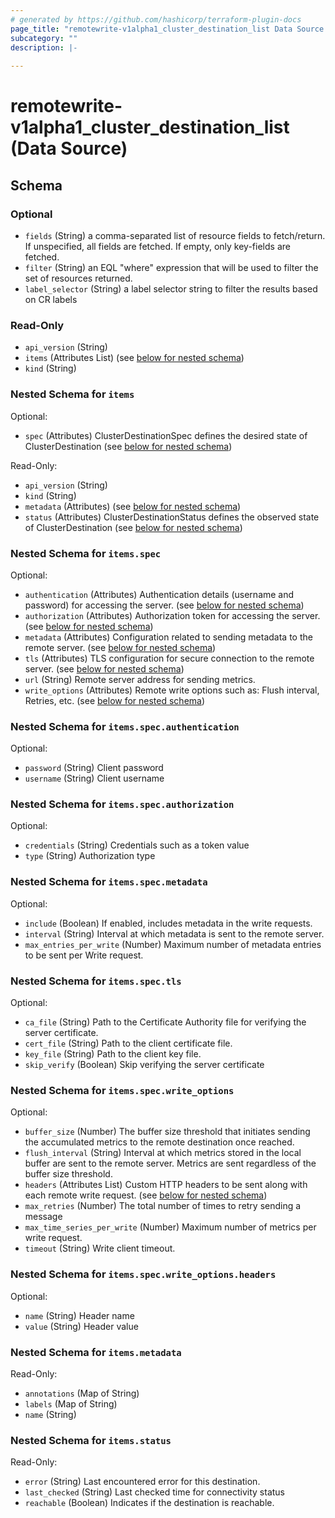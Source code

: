 ```yaml
---
# generated by https://github.com/hashicorp/terraform-plugin-docs
page_title: "remotewrite-v1alpha1_cluster_destination_list Data Source - remotewrite-v1alpha1"
subcategory: ""
description: |-
  
---
```


# remotewrite-v1alpha1_cluster_destination_list (Data Source)





<!-- schema generated by tfplugindocs -->
## Schema

### Optional

- `fields` (String) a comma-separated list of resource fields to fetch/return.  If unspecified, all fields are fetched.  If empty, only key-fields are fetched.
- `filter` (String) an EQL "where" expression that will be used to filter the set of resources returned.
- `label_selector` (String) a label selector string to filter the results based on CR labels

### Read-Only

- `api_version` (String)
- `items` (Attributes List) (see [below for nested schema](#nestedatt--items))
- `kind` (String)

<a id="nestedatt--items"></a>
### Nested Schema for `items`

Optional:

- `spec` (Attributes) ClusterDestinationSpec defines the desired state of ClusterDestination (see [below for nested schema](#nestedatt--items--spec))

Read-Only:

- `api_version` (String)
- `kind` (String)
- `metadata` (Attributes) (see [below for nested schema](#nestedatt--items--metadata))
- `status` (Attributes) ClusterDestinationStatus defines the observed state of ClusterDestination (see [below for nested schema](#nestedatt--items--status))

<a id="nestedatt--items--spec"></a>
### Nested Schema for `items.spec`

Optional:

- `authentication` (Attributes) Authentication details (username and password) for accessing the server. (see [below for nested schema](#nestedatt--items--spec--authentication))
- `authorization` (Attributes) Authorization token for accessing the server. (see [below for nested schema](#nestedatt--items--spec--authorization))
- `metadata` (Attributes) Configuration related to sending metadata to the remote server. (see [below for nested schema](#nestedatt--items--spec--metadata))
- `tls` (Attributes) TLS configuration for secure connection to the remote server. (see [below for nested schema](#nestedatt--items--spec--tls))
- `url` (String) Remote server address for sending metrics.
- `write_options` (Attributes) Remote write options such as: Flush interval, Retries, etc. (see [below for nested schema](#nestedatt--items--spec--write_options))

<a id="nestedatt--items--spec--authentication"></a>
### Nested Schema for `items.spec.authentication`

Optional:

- `password` (String) Client password
- `username` (String) Client username


<a id="nestedatt--items--spec--authorization"></a>
### Nested Schema for `items.spec.authorization`

Optional:

- `credentials` (String) Credentials such as a token value
- `type` (String) Authorization type


<a id="nestedatt--items--spec--metadata"></a>
### Nested Schema for `items.spec.metadata`

Optional:

- `include` (Boolean) If enabled, includes metadata in the write requests.
- `interval` (String) Interval at which metadata is sent to the remote server.
- `max_entries_per_write` (Number) Maximum number of metadata entries to be sent per Write request.


<a id="nestedatt--items--spec--tls"></a>
### Nested Schema for `items.spec.tls`

Optional:

- `ca_file` (String) Path to the Certificate Authority file for verifying the server certificate.
- `cert_file` (String) Path to the client certificate file.
- `key_file` (String) Path to the client key file.
- `skip_verify` (Boolean) Skip verifying the server certificate


<a id="nestedatt--items--spec--write_options"></a>
### Nested Schema for `items.spec.write_options`

Optional:

- `buffer_size` (Number) The buffer size threshold that initiates sending the accumulated metrics to the remote destination once reached.
- `flush_interval` (String) Interval at which metrics stored in the local buffer are sent to the remote server.
Metrics are sent regardless of the buffer size threshold.
- `headers` (Attributes List) Custom HTTP headers to be sent along with each remote write request. (see [below for nested schema](#nestedatt--items--spec--write_options--headers))
- `max_retries` (Number) The total number of times to retry sending a message
- `max_time_series_per_write` (Number) Maximum number of metrics per write request.
- `timeout` (String) Write client timeout.

<a id="nestedatt--items--spec--write_options--headers"></a>
### Nested Schema for `items.spec.write_options.headers`

Optional:

- `name` (String) Header name
- `value` (String) Header value




<a id="nestedatt--items--metadata"></a>
### Nested Schema for `items.metadata`

Read-Only:

- `annotations` (Map of String)
- `labels` (Map of String)
- `name` (String)


<a id="nestedatt--items--status"></a>
### Nested Schema for `items.status`

Read-Only:

- `error` (String) Last encountered error for this destination.
- `last_checked` (String) Last checked time for connectivity status
- `reachable` (Boolean) Indicates if the destination is reachable.
